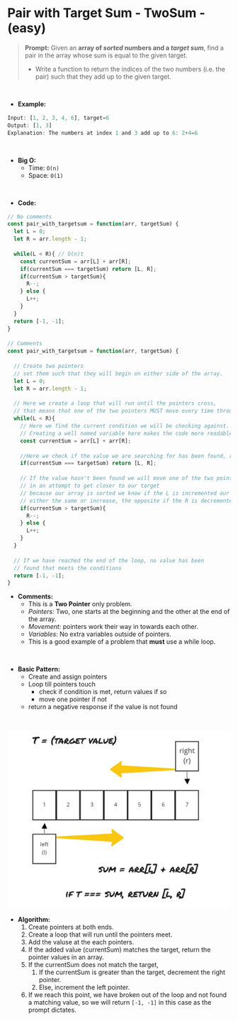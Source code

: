 # Pair with Target Sum - TwoSum - (easy)

> **Prompt:** Given an **array of *sorted* numbers and a *target sum***, find a pair in the array whose sum is equal to the given target. 
> - Write a function to return the indices of the two numbers (i.e. the pair) such that they add up to the given target.
<br>

- **Example:**

```js
Input: [1, 2, 3, 4, 6], target=6
Output: [1, 3]
Explanation: The numbers at index 1 and 3 add up to 6: 2+4=6
```
<br>

- **Big O:**
  - Time: `O(n)`
  - Space: `O(1)`

<br>

- **Code:**

```js
// No comments
const pair_with_targetsum = function(arr, targetSum) {
  let L = 0;
  let R = arr.length - 1;

  while(L < R){ // O(n)t
    const currentSum = arr[L] + arr[R]; 
    if(currentSum === targetSum) return [L, R];
    if(currentSum > targetSum){
      R--;
    } else {
      L++;
    }
  }
  return [-1, -1];
}

// Comments
const pair_with_targetsum = function(arr, targetSum) {

  // Create two pointers 
  // set them such that they will begin on either side of the array.
  let L = 0;
  let R = arr.length - 1;

  // Here we create a loop that will run until the pointers cross,
  // that means that one of the two pointers MUST move every time through the loop.
  while(L < R){ 
    // Here we find the current condition we will be checking against.
    // Creating a well named variable here makes the code more readable.
    const currentSum = arr[L] + arr[R]; 

    //Here we check if the value we are searching for has been found, returning if so.
    if(currentSum === targetSum) return [L, R];

    // If the value hasn't been found we will move one of the two pointers 
    // in an attempt to get closer to our target
    // because our array is sorted we know if the L is incremented our sum will be 
    // either the same or increase, the opposite if the R is decremented.
    if(currentSum > targetSum){
      R--;
    } else {
      L++;
    }
  }

  // If we have reached the end of the loop, no value has been
  // found that meets the conditions
  return [-1, -1];
}
```

- **Comments:**
  - This is a **Two Pointer** only problem.
  - *Pointers:* Two, one starts at the beginning and the other at the end of the array.
  - *Movement:* pointers work their way in towards each other.
  - *Variables:* No extra variables outside of pointers.
  - This is a good example of a problem that **must** use a while loop.

<br>

- **Basic Pattern:**
  - Create and assign pointers
  - Loop till pointers touch
    - check if condition is met, return values if so
    - move one pointer if not
  - return a negative response if the value is not found
  
<br>

![twoSum](./../resources/twoSum.jpg)

- **Algorithm:**
  1. Create pointers at both ends.
  2. Create a loop that will run until the pointers meet.
  3. Add the valuse at the each pointers.
  4. If the added value (currentSum) matches the target, return the pointer values in an array.
  5. If the currentSum does not match the target,
     1. If the currentSum is greater than the target, decrement the right pointer.
     2. Else, increment the left pointer.
  6. If we reach this point, we have broken out of the loop and not found a matching value, so we will return `[-1, -1]` in this case as the prompt dictates.


